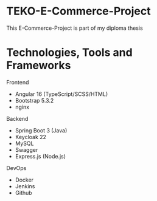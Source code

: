 # TEKO-E-Commerce-Project
This E-Commerce-Project is part of my diploma thesis
# Technologies, Tools and Frameworks
Frontend
- Angular 16 (TypeScript/SCSS/HTML)
- Bootstrap 5.3.2
- nginx

Backend
- Spring Boot 3 (Java)
- Keycloak 22
- MySQL
- Swagger
- Express.js (Node.js)

DevOps
- Docker
- Jenkins
- Github
